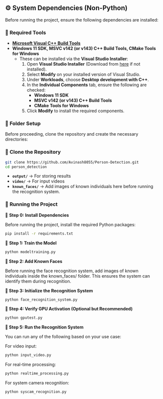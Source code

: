 ## ⚙️ System Dependencies (Non-Python)  

Before running the project, ensure the following dependencies are installed:  

### 🔧 **Required Tools**  
- **[Microsoft Visual C++ Build Tools](https://visualstudio.microsoft.com/visual-cpp-build-tools/)**  
- **Windows 11 SDK, MSVC v142 (or v143) C++ Build Tools, CMake Tools for Windows**  
  - These can be installed via the **Visual Studio Installer**:  
    1. Open **Visual Studio Installer** (Download from [here](https://visualstudio.microsoft.com/downloads/) if not installed).  
    2. Select **Modify** on your installed version of Visual Studio.  
    3. Under **Workloads**, choose **Desktop development with C++**.  
    4. In the **Individual Components** tab, ensure the following are checked:  
       - **Windows 11 SDK**  
       - **MSVC v142 (or v143) C++ Build Tools**  
       - **CMake Tools for Windows**  
    5. Click **Modify** to install the required components.  

### 📂 **Folder Setup**  
Before proceeding, clone the repository and create the necessary directories:  

### 🔹 **Clone the Repository**  
```bash
git clone https://github.com/Avinash8055/Person-Detection.git
cd person_detection
```

- **`output/`** → For storing results  
- **`video/`** → For input videos  
- **`known_faces/`** → Add images of known individuals here before running the recognition system.

### 🚀 **Running the Project** 

🔹 **Step 0: Install Dependencies**  

Before running the project, install the required Python packages:  

```bash
pip install -r requirements.txt
```

🔹 **Step 1: Train the Model**
```sh
python modeltraining.py
```
**🔹 Step 2: Add Known Faces**

Before running the face recognition system, add images of known individuals inside the known_faces/ folder. This ensures the system can identify them during recognition.

**🔹 Step 3: Initialize the Recognition System**
```sh
python face_recognition_system.py
```
**🔹 Step 4: Verify GPU Activation (Optional but Recommended)**
```sh
python gputest.py
```
**🔹 Step 5: Run the Recognition System**

You can run any of the following based on your use case:

For video input:
```sh
python input_video.py
```
For real-time processing:
```sh
python realtime_processing.py
```
For system camera recognition:
```sh
python syscam_recognition.py
```


